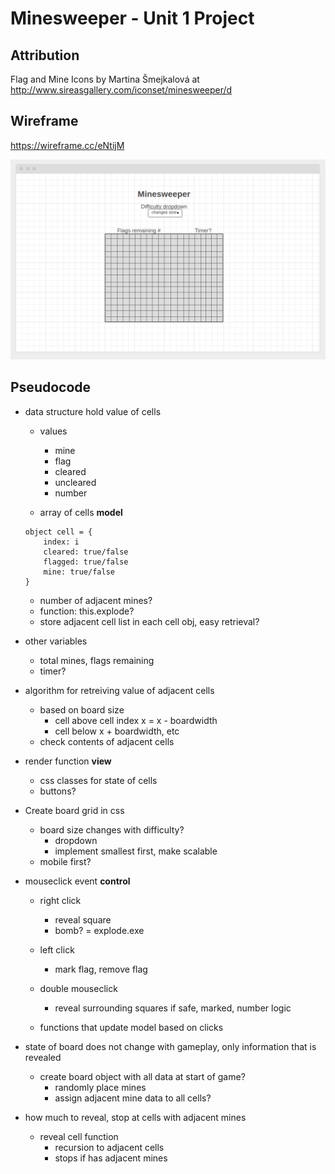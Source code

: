 # Minesweeper -  Unit 1 Project

## Attribution

Flag and Mine Icons by Martina Šmejkalová at http://www.sireasgallery.com/iconset/minesweeper/d

## Wireframe

https://wireframe.cc/eNtijM

![Minesweeper Wireframe](https://raw.githubusercontent.com/snyles/project-minesweeper/main/img/minesweep-wire.png)

## Pseudocode

* data structure hold value of cells
  * values
    * mine
    * flag
    * cleared
    * uncleared
    * number
  
  * array of cells **model**
  ```
  object cell = {
      index: i
      cleared: true/false
      flagged: true/false
      mine: true/false
  }
  ```
  * number of adjacent mines?
  * function: this.explode?
  * store adjacent cell list in each cell obj, easy retrieval? 

* other variables
  * total mines, flags remaining
  * timer?
 

* algorithm for retreiving value of adjacent cells
  * based on board size
    * cell above cell index x = x - boardwidth
    * cell below x + boardwidth, etc
  * check contents of adjacent cells


* render function **view**
  * css classes for state of cells
  * buttons?

* Create board grid in css
  * board size changes with difficulty?
    * dropdown
    * implement smallest first, make scalable
  * mobile first? 


* mouseclick event **control**
  * right click
    * reveal square
    * bomb? = explode.exe
  * left click
    * mark flag, remove flag
  * double mouseclick
    * reveal surrounding squares if safe, marked, number logic

  * functions that update model based on clicks


* state of board does not change with gameplay, only information that is revealed
  * create board object with all data at start of game?
    * randomly place mines
    * assign adjacent mine data to all cells?

* how much to reveal, stop at cells with adjacent mines
  * reveal cell function
    * recursion to adjacent cells
    * stops if has adjacent mines


